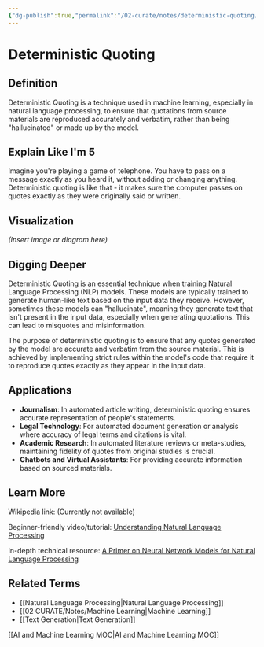```yaml
---
{"dg-publish":true,"permalink":"/02-curate/notes/deterministic-quoting/","title":"Deterministic Quoting","tags":["machine-learning","ai","natural-language-processing"]}
---
```


# Deterministic Quoting

## **Definition**  
Deterministic Quoting is a technique used in machine learning, especially in natural language processing, to ensure that quotations from source materials are reproduced accurately and verbatim, rather than being "hallucinated" or made up by the model.

## **Explain Like I'm 5**  
Imagine you're playing a game of telephone. You have to pass on a message exactly as you heard it, without adding or changing anything. Deterministic quoting is like that - it makes sure the computer passes on quotes exactly as they were originally said or written.

## **Visualization**  
*(Insert image or diagram here)*

## **Digging Deeper**
Deterministic Quoting is an essential technique when training Natural Language Processing (NLP) models. These models are typically trained to generate human-like text based on the input data they receive. However, sometimes these models can "hallucinate", meaning they generate text that isn't present in the input data, especially when generating quotations. This can lead to misquotes and misinformation.

The purpose of deterministic quoting is to ensure that any quotes generated by the model are accurate and verbatim from the source material. This is achieved by implementing strict rules within the model's code that require it to reproduce quotes exactly as they appear in the input data.

## **Applications**  
- **Journalism**: In automated article writing, deterministic quoting ensures accurate representation of people's statements.
- **Legal Technology**: For automated document generation or analysis where accuracy of legal terms and citations is vital.
- **Academic Research**: In automated literature reviews or meta-studies, maintaining fidelity of quotes from original studies is crucial.
- **Chatbots and Virtual Assistants**: For providing accurate information based on sourced materials.
  
## **Learn More**  
Wikipedia link: (Currently not available)

Beginner-friendly video/tutorial: [Understanding Natural Language Processing](https://www.youtube.com/watch?v=5ctbvkAMtI0)

In-depth technical resource: [A Primer on Neural Network Models for Natural Language Processing](http://u.cs.biu.ac.il/~yogo/nnlp.pdf)

## **Related Terms**  
- [[Natural Language Processing\|Natural Language Processing]]
- [[02 CURATE/Notes/Machine Learning\|Machine Learning]]
- [[Text Generation\|Text Generation]]

[[AI and Machine Learning MOC\|AI and Machine Learning MOC]]